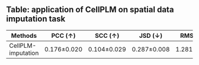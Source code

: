 
## Table: application of CellPLM on spatial data imputation task
|Methods| PCC (↑) | SCC (↑) | JSD (↓) | RMSE (↓) |
| ------------- | ------------- | ------------- | ------------- | ------------- | 
| CellPLM-imputation | 0.176±0.020 | 0.104±0.029 | 0.287±0.008 | 1.281±0.016 |
